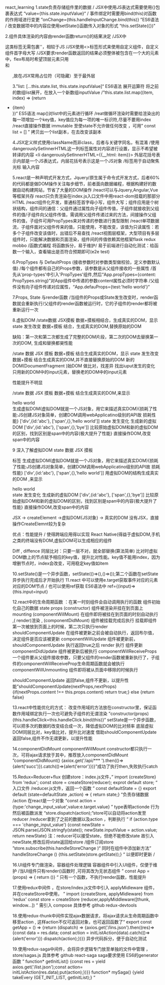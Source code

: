 react_learning
1.state负责存储组件里的数据 
/ JSX中使用JS表达式需要使用{}包裹表达式 “value={this.state.inputValue}“ 
/ 事件绑定时需要用bind(this)对函数的作用域进行变更 ”onChange={this.handleInputChange.bind(this)} ”ES6语法 
/ 改变数据项中的内容应使用setState()函数传入对象的形式 “this.setState({})"

2.组件具体渲染的内容由render函数return()的结果决定 
/JSX中<div>这类标签无需包裹''，相较于JS
/JSX使用<>标签形式来使用自定义组件，自定义组件首字母大写 
/JSX要求render函数返回的结果必须整体被包含在一个大的元素中，flex布局时希望顶层元素只用<div>和<ul>,故在JSX常用<Fragment>占位符（可隐藏）至于最外层
  
3.”list: [...this.state.list, this.state.inputValue]“ ES6语法 展开运算符 将之前的数组list展开，在放入一个新数组inputValue
/”this.state.list.map((item, index) => {return <li key={index}>{item}</li>})“ ES5语法 map()对list中的元素进行循环
/reat做循环渲染时需要给渲染出的每一项增加一个key值，key值应为每一项的唯一标识符,尽量不要用index
/react直接操作数据 immutable 至使state不允许做任何改变 ，可用” const list = [] ” 拷贝出一个list副本，在去改变该副本

4.JSX定义样式使用className而非class，后者与关键字同名，有混淆
/使用dangerouslySetInnerHTML这一列标签属性对内容进行设置，显示不希望被转译的内容 <li dangerouslySetInnerHTML={{__html: item}}> 外层花括号表示内部是一个JS表达式，内层花括号表示这是一个JS对象
/<label>标签用于自动聚焦光标<label htmlFor="insertArea" > 输入内容</label>
  
5.react是一种声明式开发方式，Jquery/原生属于命令式开发方式，后者60%的代码都是做DOM操作关注每步细节，前者面向数据编程，根据构建好的数据自动构建网站，节省了大量的DOM操作
/react可以与Jquery,Angular,Vue等框架共存 react只负责渲染在index.js入口文件中用react-dom挂载的那部分HTML
/react组件化开发，普通标签首字母小写，组件大写；组件应用是个树状结构，组件间的通信：父组件通过属性向子组件传值，子组件就接收到父组件的值/子组件向父组件传值，需调用父组件传递过来的方法，间接操作父组件的值，子组件可用PropTypes来对传递的参数进行类型限制
/react单项数据流，子组件面对父组件传来的值，只能使用，不能改变，该值为只读属性：若多个子组件改变该值时，出错后不易查找
/react视图层框架，大型项目有多层组件时，只能解决数据和页面渲染，组件间的传值依赖其他框架flask redux mobbo
/函数式编程 将函数拆分，易于维护/ 易于前端进行自动化测试：给函数一个输入，查看输出是否符合预期即可(e2e test)

6.PropTypes 与 DefaultProps (接收参数时对参数类型做校验，定义参数默认值)
/每个组件都有自己的Props参数，该参数是从父组件接收的一些属性
/首先从‘prop-types'中引入'PropTypes'组件,然后“App.propTypes={content: PropTypes.string}”对App组件中传递的参数content属性必须时字符串
/父组件没有向子组件传递对应属性，“App.defauProps={test:'hello world'}“

7.Props, State 与render函数
/当组件的Props或State发生改变时，render函数就会重新执行/父组件的render函数被运行时，它的子组件的render都将被重新运行一次

8.虚拟DOM
/state数据 
JSX摸板 
数据+摸板相结合，生成真实的DOM，显示
state 发生改变
数据+摸板 结合，生成真实的DOM,替换原始的DOM

缺陷：第一次和第二次都生成了完整的DOM片段，第二次的DOM去替换第一次的DOM, 生成和替换都昊性能

/state 数据
JSX 摸板
数据+摸板 结合生成真实的DOM，显示
state 发生改变
数据+摸板 结合生成真实的DOM,并不直接替换原始的DOM
新的DOM(DocumentFragment )始DOM 做比对，找差异
找出iuput发生的变化
只用新的DOM中的input元素，替换老的DOM中的input元素

性能提升不明显

/state 数据
JSX 摸板
数据+摸板 结合生成真实的DOM,来显示
<div id='abc'><span>hello world</span></div>
生成虚拟DOM(虚拟DOM就是一个JS对象，用它来描述真实DOM){损耗了性能:JS创建JS对象简单，创建DOM调用webApplicatino级别的API故 损耗性能}
['div',{id:'abc'}, ['span',{},'hello world']]
state 发生变化
生成新的虚拟DOM
['div',{id:'abc'}, ['span',{},'bye']]
比较原始虚拟DOM和新的虚拟DOM的区别，找到区别是span中的内容{极大提升了性能}
直接操作DOM,改变span中的内容

9 深入了解虚拟DOM
state 数据 
JSX 摸板 <div>标签
生成虚拟DOM(虚拟DOM就是一个JS对象，用它来描述真实DOM){损耗了性能:JS创建JS对象简单，创建DOM调用webApplicatino级别的API故 损耗性能}
['div',{id:'abc'}, ['span',{},'hello world']]
用虚拟DOM的结构生成真实的DOM ,来显示
<div id='abc'><span>hello world</span></div>
state 发生变化
生成新的虚拟DOM
['div',{id:'abc'}, ['span',{},'bye']]
比较原始虚拟DOM和新的虚拟DOM的区别，找到区别是span中的内容{极大提升了性能}
直接操作DOM,改变span中的内容

JSX -> createElement ->虚拟DOM{JS对象} -> 真实的DOM
没有JSX，直接操作CreateElemnt较为复杂

优点：性能提升 / 使得跨端应用得以实现  React Native(得益于虚拟DOM,手机之类的终端没有DOM,虚拟DOM可以生成相应的组件

Diff , diffence
同层比对：只要一层不对，就全部替换(算法简单)
比对时虚拟DOM数上的节点赋予相应的key值，提升比对性能。key值不能用index，因为增删节点时，index会改变，可用稳定key值如item

10.setState()是一个异步函数，setState(()=>(),()=>());第二个函数在setState异步执行完成后才开始执行
11.react 中可以使用e.target获取事件对应的元素对应的DOM节点 / 也可以使用ref获取 ES6语法中 ref={(input)=>{this.input=input}

12.react中的生命周期函数 ：在某一时刻组件会自动调用执行的函数
组件初始化自己的数据 state props  (constructor)
组件被渲染并挂在到页面上 mounting (componentWillMount) 在组件即将被挂在到页面的时刻自动执行 ,( render)渲染  , (componentDidMount) 组件被挂载完成后执行  挂载即组件第一次被放到页面上的时候，第二次只执行render
shouldComponentUpdate 在组件被更新之前会被自动执行，返回布尔值，决定组件是否应该被更新 
componentWillUpdate 组件被更新前，shouldComponentUpdate 执行返回true之后    render 执行  组件更新  componentDidUpdate 组件被更新后被执行
componentWillReceiveProps 一个组件要从父组件接收参数，只要父组件的render函数被重新执行了，子组件的componentWillReceiveProp生命周期函数就会被执行
componentWillUnmounting 组件即将被从页面中移除的时候执行

shouldComponentUpdate 返回false,组件不更新，以提升性能”shouldComponentUpdate(nextProps,nextProps) {if(nextProps.content !== this.props.content) return true;} else {return false}

13.react中性能优化的方式： 改变作用域的方法放在constructor里，保证函数作用域绑定执行一次也可避免子组件的无谓渲染 ”constructor(props) {this.handleClick=this.handleClick.bind(this)}“ 
setState是一个异步函数，可以把多次的数据的改变结合成一次，降低虚拟DOM的比对频率
底层虚拟DOM同层比对，key值比对，提升比对速度
借助shouldComponentUpdate 返回false,组件不作无谓更新，以提升性能

14.componentDidMount componentWillMount constructor都只执行一次，可将ajax请求放于其中，推荐放入componentDidMount
”componentDidMount() {axiox.get('/api/*** ').then(()=>{alert('succ')}).catch(()=>{alert('error')})}”成功了执行then,失败执行catch

15.Redux=Reducer+flux
创建store：index.js文件，” import {createStore}  from 'redux'; const store = createStore(reducer); exprot  default  store; “ 入口文件
/reducer.js文件，返回一个函数 ”  const defaultState = {}  export default (state=defaultState ,action) => { return state;} “负责存储数据
/action 在react是一个对象 “const action = {type:'change_input_value',value:e.target.value} ” type表明actionde 行为 然后被函数派发 “store.dispatch(action);”store可以自动将action发至reducer
/reducer拿到了之前的数据以及action ，判断执行 “ if (action.type === 'change_input_value') {const newState = JSON.parse(JSON.stringfy(state)); newState.inputValue = action.value; return newState}  注：reducer可以接受state，但绝不能修改state 故引入newState,修改后将state返回给store
/组件订阅store ”store.subscribe(this.handleStoreChange )“ 同时在组件中添加新方法” handleStoreChange () {this.setState(store.getState));} “
以便即时更新
/

16.UI组件专门做渲染，容器组件处理逻辑  容器组件中引入UI组件，仅便于维护
/当UI组件只有render()函数时 ,可将其改为无状态组件 ” const App = (props) => { return ()}  “ 只有一个函数，不执行render函数，性能提升

17.使用redux中间件 ，在store/index.js文件中引入 applyMidleware 组件，并在createStore中使用，      ” import {createStore, applyMidleware} from 'redux'  const store = createStore (reducer,applyMiddleware([thunk, window...]) ”  需引入 compose 具体参考 github redux-devtools

18.使用redux-thunk中间件实现ajax数据请求，将ajax请求从生命周期函数中移至action , 这样action不仅可返回对象，也可返回函数了“ export const getApp = () => {return (dispatch) => {axios.get('/lins.json').then((res)=>{const data = res.data; const action = initListAction(data).catch(()=>{alert('error')}) dispatch(action);})}} 异步代码拆分，便于自动化测试

19.使用redux-saga中间件，会将异步逻辑专门放至单独的文件中管理 ，store/sagas.js 具体参考 github react-saga
saga要求使用 ES6的generator函数 ” function* getInitList() {const res = yield axios.get('/list.json');const action= initListAction(res.data);put(action);})}}  function* mySaga() {yield takeEvery (GET_INIT_LIST, getInitList);} “









